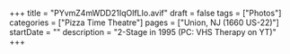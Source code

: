 +++
title = "PYvmZ4mWDD21IqOlfLIo.avif"
draft = false
tags = ["Photos"]
categories = ["Pizza Time Theatre"]
pages = ["Union, NJ (1660 US-22)"]
startDate = ""
description = "2-Stage in 1995 (PC: VHS Therapy on YT)"
+++
